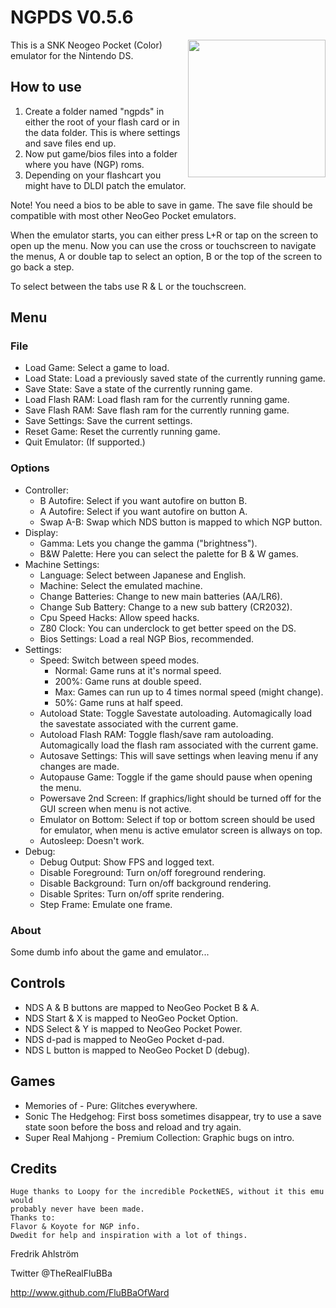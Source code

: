 # NGPDS V0.5.6

<img align="right" width="220" src="./logo.png" />

This is a SNK Neogeo Pocket (Color) emulator for the Nintendo DS.

## How to use

1. Create a folder named "ngpds" in either the root of your flash card or in
 the data folder. This is where settings and save files end up.
2. Now put game/bios files into a folder where you have (NGP) roms.
3. Depending on your flashcart you might have to DLDI patch the emulator.

Note! You need a bios to be able to save in game.
The save file should be compatible with most other NeoGeo Pocket emulators.

When the emulator starts, you can either press L+R or tap on the screen to open
up the menu.
Now you can use the cross or touchscreen to navigate the menus, A or double tap
to select an option, B or the top of the screen to go back a step.

To select between the tabs use R & L or the touchscreen.

## Menu

### File

* Load Game: Select a game to load.
* Load State: Load a previously saved state of the currently running game.
* Save State: Save a state of the currently running game.
* Load Flash RAM: Load flash ram for the currently running game.
* Save Flash RAM: Save flash ram for the currently running game.
* Save Settings: Save the current settings.
* Reset Game: Reset the currently running game.
* Quit Emulator: (If supported.)

### Options

* Controller:
  * B Autofire: Select if you want autofire on button B.
  * A Autofire: Select if you want autofire on button A.
  * Swap A-B: Swap which NDS button is mapped to which NGP button.
* Display:
  * Gamma: Lets you change the gamma ("brightness").
  * B&W Palette: Here you can select the palette for B & W games.
* Machine Settings:
  * Language: Select between Japanese and English.
  * Machine: Select the emulated machine.
  * Change Batteries: Change to new main batteries (AA/LR6).
  * Change Sub Battery: Change to a new sub battery (CR2032).
  * Cpu Speed Hacks: Allow speed hacks.
  * Z80 Clock: You can underclock to get better speed on the DS.
  * Bios Settings: Load a real NGP Bios, recommended.
* Settings:
  * Speed: Switch between speed modes.
    * Normal: Game runs at it's normal speed.
    * 200%: Game runs at double speed.
    * Max: Games can run up to 4 times normal speed (might change).
    * 50%: Game runs at half speed.
  * Autoload State: Toggle Savestate autoloading. Automagically load the savestate associated with the current game.
  * Autoload Flash RAM: Toggle flash/save ram autoloading. Automagically load the flash ram associated with the current game.
  * Autosave Settings: This will save settings when leaving menu if any changes are made.
  * Autopause Game: Toggle if the game should pause when opening the menu.
  * Powersave 2nd Screen: If graphics/light should be turned off for the GUI screen when menu is not active.
  * Emulator on Bottom: Select if top or bottom screen should be used for emulator, when menu is active emulator screen is allways on top.
  * Autosleep: Doesn't work.
* Debug:
  * Debug Output: Show FPS and logged text.
  * Disable Foreground: Turn on/off foreground rendering.
  * Disable Background: Turn on/off background rendering.
  * Disable Sprites: Turn on/off sprite rendering.
  * Step Frame: Emulate one frame.

### About

Some dumb info about the game and emulator...

## Controls

* NDS A & B buttons are mapped to NeoGeo Pocket B & A.
* NDS Start & X is mapped to NeoGeo Pocket Option.
* NDS Select & Y is mapped to NeoGeo Pocket Power.
* NDS d-pad is mapped to NeoGeo Pocket d-pad.
* NDS L button is mapped to NeoGeo Pocket D (debug).

## Games

* Memories of - Pure: Glitches everywhere.
* Sonic The Hedgehog: First boss sometimes disappear, try to use a save state soon before the boss and reload and try again.
* Super Real Mahjong - Premium Collection: Graphic bugs on intro.

## Credits

```text
Huge thanks to Loopy for the incredible PocketNES, without it this emu would
probably never have been made.
Thanks to:
Flavor & Koyote for NGP info.
Dwedit for help and inspiration with a lot of things.
```

Fredrik Ahlström

Twitter @TheRealFluBBa

http://www.github.com/FluBBaOfWard
